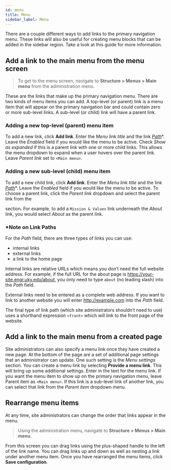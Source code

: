 ```yaml
---
id: menu
title: Menu
sidebar_label: Menu
---
```


There are a couple different ways to add links to the primary navigation menu. These links will also be useful for creating menu blocks that can be added in the sidebar region. Take a look at this guide for more information.

## Add a link to the main menu from the menu screen
> To get to the menu screen, navigate to **Structure > Menus > Main menu** from the administration menu.

These are the links that make up the primary navigation menu. There are two kinds of menu items you can add. A top-level (or parent) link is a menu item that will appear on the primary navigation bar and could contain zero or more sub-level links. A sub-level (or child) link will have a parent link. 

### Adding a new top-level (parent) menu item
To add a new link, click **Add link**. Enter the _Menu link title_ and the link _[Path](menu.md#note-on-link-paths)_*. Leave the _Enabled_ field if you would like the menu to be active. Check _Show as expanded_ if this is a parent link with one or more child links. This allows the menu dropdown to expand when a user hovers over the parent link. Leave _Parent link_ set to `<Main menu>`.

### Adding a new sub-level (child) menu item
To add a new child link, click **Add link**. Enter the _Menu link title_ and the link _[Path](menu.md#note-on-link-paths)_*. Leave the _Enabled_ field if you would like the menu to be active. To choose a parent link, click the _Parent link_ dropdown and select the parent link from the <Main menu> section. For example, to add a `Mission & Values` link underneath the _About_ link, you would select _About_ as the parent link.

### *Note on Link Paths
For the _Path_ field, there are three types of links you can use:

* internal links
* external links
* a link to the home page

Internal links are relative URLs which means you don’t need the full website address. For example, if the full URL for the about page is https://your-site.engr.uky.edu/about, you only need to type `about` (no leading slash) into the _Path_ field. 

External links need to be entered as a complete web address. If you want to link to another website you will enter http://example.com into the _Path_ field.

The final type of link path (which site administrators shouldn’t need to use) uses a shorthand expression `<front>` which will link to the front page of the website.

## Add a link to the main menu from a created page
Site administrators can also specify a menu link once they have created a new page. At the bottom of the page are a set of additional page settings that an administrator can update. One such setting is the _Menu settings_ section. You can create a menu link by selecting **Provide a menu link**. This will bring up some additional settings. Enter in the text for the menu link. If you want the menu item to show up on the primary navigation menu, leave Parent item as `<Main menu>`. If this link is a sub-level link of another link, you can select that link from the _Parent item_ dropdown menu.

## Rearrange menu items
At any time, site administrators can change the order that links appear in the menu.

> Using the administration menu, navigate to **Structure > Menus > Main menu**.

From this screen you can drag links using the plus-shaped handle to the left of the link name. You can drag links up and down as well as nesting a link under another menu item. Once you have rearranged the menu items, click **Save configuration**.
